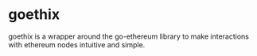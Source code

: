# goethix

goethix is a wrapper around the go-ethereum library to make interactions with ethereum nodes intuitive and simple.
